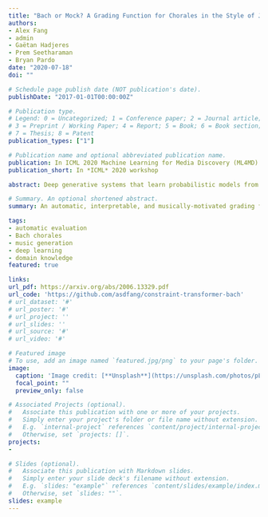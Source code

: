 ```yaml
---
title: "Bach or Mock? A Grading Function for Chorales in the Style of J.S. Bach"
authors:
- Alex Fang
- admin
- Gaëtan Hadjeres
- Prem Seetharaman
- Bryan Pardo
date: "2020-07-18"
doi: ""

# Schedule page publish date (NOT publication's date).
publishDate: "2017-01-01T00:00:00Z"

# Publication type.
# Legend: 0 = Uncategorized; 1 = Conference paper; 2 = Journal article;
# 3 = Preprint / Working Paper; 4 = Report; 5 = Book; 6 = Book section;
# 7 = Thesis; 8 = Patent
publication_types: ["1"]

# Publication name and optional abbreviated publication name.
publication: In ICML 2020 Machine Learning for Media Discovery (ML4MD) Workshop
publication_short: In *ICML* 2020 workshop

abstract: Deep generative systems that learn probabilistic models from a corpus of existing music do not explicitly encode knowledge of a musical style, compared to traditional rule-based systems. Thus, it can be difficult to determine whether deep models generate stylistically correct output without expert evaluation, but this is expensive and time-consuming. Therefore, there is a need for automatic, interpretable, and musically-motivated evaluation measures of generated music. In this paper, we introduce a grading function that evaluates four-part chorales in the style of J.S. Bach along important musical features. We use the grading function to evaluate the output of a Transformer model, and show that the function is both interpretable and outperforms human experts at discriminating Bach chorales from model-generated ones.

# Summary. An optional shortened abstract.
summary: An automatic, interpretable, and musically-motivated grading function for Bach chorales

tags:
- automatic evaluation
- Bach chorales
- music generation
- deep learning
- domain knowledge
featured: true

links:
url_pdf: https://arxiv.org/abs/2006.13329.pdf
url_code: 'https://github.com/asdfang/constraint-transformer-bach'
# url_dataset: '#'
# url_poster: '#'
# url_project: ''
# url_slides: ''
# url_source: '#'
# url_video: '#'

# Featured image
# To use, add an image named `featured.jpg/png` to your page's folder.
image:
  caption: 'Image credit: [**Unsplash**](https://unsplash.com/photos/pLCdAaMFLTE)'
  focal_point: ""
  preview_only: false

# Associated Projects (optional).
#   Associate this publication with one or more of your projects.
#   Simply enter your project's folder or file name without extension.
#   E.g. `internal-project` references `content/project/internal-project/index.md`.
#   Otherwise, set `projects: []`.
projects:
- 

# Slides (optional).
#   Associate this publication with Markdown slides.
#   Simply enter your slide deck's filename without extension.
#   E.g. `slides: "example"` references `content/slides/example/index.md`.
#   Otherwise, set `slides: ""`.
slides: example
---
```


